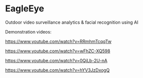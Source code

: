 # EagleEye
Outdoor video surveillance analytics & facial recognition using AI

Demonstration videos:

https://www.youtube.com/watch?v=RRmhmTcqqTw

https://www.youtube.com/watch?v=wFhZC-XQ598

https://www.youtube.com/watch?v=0QjLb-2U-nA

https://www.youtube.com/watch?v=hYV3JzDxogQ


